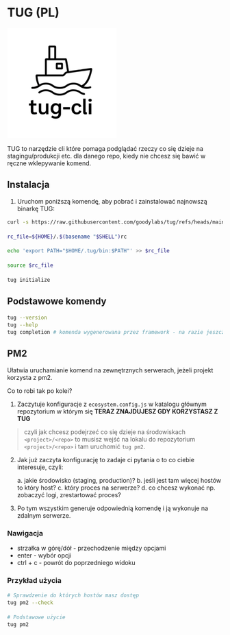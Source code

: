 # TUG (PL)

![tug](https://raw.githubusercontent.com/goodylabs/tug/refs/heads/main/assets/images/tug-cli-logo-256x256.png)

TUG to narzędzie cli które pomaga podglądać rzeczy co się dzieje na stagingu/produkcji etc. dla danego repo, kiedy nie chcesz się bawić w ręczne wklepywanie komend.

## Instalacja

1. Uruchom poniższą komendę, aby pobrać i zainstalować najnowszą binarkę TUG:

```bash
curl -s https://raw.githubusercontent.com/goodylabs/tug/refs/heads/main/scripts/download_script.sh | bash -s

rc_file=${HOME}/.$(basename "$SHELL")rc

echo 'export PATH="$HOME/.tug/bin:$PATH"' >> $rc_file

source $rc_file

tug initialize
```

## Podstawowe komendy

```bash
tug --version
tug --help
tug completion # komenda wygenerowana przez framework - na razie jeszcze nie rozkminiłem jak dokładnie działa.
```

## PM2

Ułatwia uruchamianie komend na zewnętrznych serwerach, jeżeli projekt korzysta z pm2.

Co to robi tak po kolei?

1. Zaczytuje konfiguracje z `ecosystem.config.js` w katalogu głównym repozytorium w którym się **TERAZ ZNAJDUJESZ GDY KORZYSTASZ Z TUG**

> czyli jak chcesz podejrzeć co się dzieje na środowiskach `<project>/<repo>` to musisz wejść na lokalu do repozytorium `<project>/<repo>` i tam uruchomić `tug pm2`.

2. Jak już zaczyta konfigurację to zadaje ci pytania o to co ciebie interesuje, czyli:

   a. jakie środowisko (staging, production)?
   b. jeśli jest tam więcej hostów to który host?
   c. który proces na serwerze?
   d. co chcesz wykonać np. zobaczyć logi, zrestartować proces?

3. Po tym wszystkim generuje odpowiednią komendę i ją wykonuje na zdalnym serwerze.

### Nawigacja

- strzałka w górę/dół - przechodzenie między opcjami
- enter - wybór opcji
- ctrl + c - powrót do poprzedniego widoku

### Przykład użycia

```bash
# Sprawdzenie do których hostów masz dostęp
tug pm2 --check

# Podstawowe użycie
tug pm2
```
